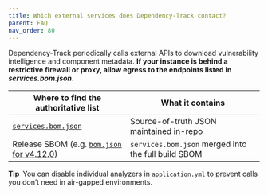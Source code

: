 ```yaml
---
title: Which external services does Dependency-Track contact?
parent: FAQ
nav_order: 80
---
```


Dependency-Track periodically calls external APIs to
download vulnerability intelligence and component metadata.
**If your instance is behind a restrictive firewall or proxy,
allow egress to the endpoints listed in _services.bom.json_.**

| Where to find the authoritative list | What it contains |
| ------------------------------------ | ---------------- |
| [`services.bom.json`](https://github.com/DependencyTrack/dependency-track/blob/master/services.bom.json) | Source-of-truth JSON maintained in-repo |
| Release SBOM (e.g. [`bom.json` for v4.12.0](https://github.com/DependencyTrack/dependency-track/releases/download/4.12.0/bom.json)) | `services.bom.json` merged into the full build SBOM |

**Tip** You can disable individual analyzers in `application.yml`
to prevent calls you don’t need in air-gapped environments.
